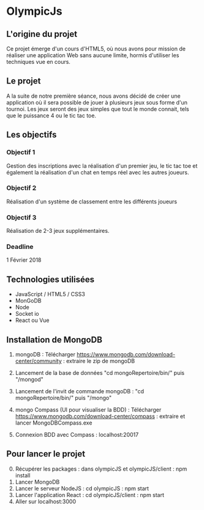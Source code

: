 # OlympicJs

## L'origine du projet
Ce projet émerge d'un cours d'HTML5, où nous avons pour mission de réaliser une application Web sans aucune limite, hormis d'utiliser les techniques vue en cours.

## Le projet
A la suite de notre première séance, nous avons décidé de créer une application où il sera possible de jouer à plusieurs jeux sous forme d'un tournoi.
Les jeux seront des jeux simples que tout le monde connait, tels que le puissance 4 ou le tic tac toe.

## Les objectifs
### Objectif 1
Gestion des inscriptions avec la réalisation d'un premier jeu, le tic tac toe et également la réalisation d'un chat en temps réel avec les autres joueurs.
### Objectif 2
Réalisation d'un système de classement entre les différents joueurs
### Objectif 3
Réalisation de 2-3 jeux supplémentaires.
### Deadline 
1 Février 2018

## Technologies utilisées
 - JavaScript / HTML5 / CSS3
 - MonGoDB
 - Node
 - Socket io
 - React ou Vue

 
## Installation de MongoDB
1) mongoDB : Télécharger https://www.mongodb.com/download-center/community : extraire le zip de mongoDB 
2) Lancement de la base de données "cd mongoRepertoire/bin/" puis "/mongod"
3) Lancement de l'invit de commande mongoDB : "cd mongoRepertoire/bin/" puis "/mongo"

4) mongo Compass (UI pour visualiser la BDD) : Télécharger https://www.mongodb.com/download-center/compass : extraire et lancer MongoDBCompass.exe
5) Connexion BDD avec Compass : localhost:20017

## Pour lancer le projet 
0) Récupérer les packages : dans olympicJS et olympicJS/client : npm install
1) Lancer MongoDB
2) Lancer le serveur NodeJS : cd olympicJS : npm start
3) Lancer l'application React : cd olympicJS/client : npm start
4) Aller sur localhost:3000